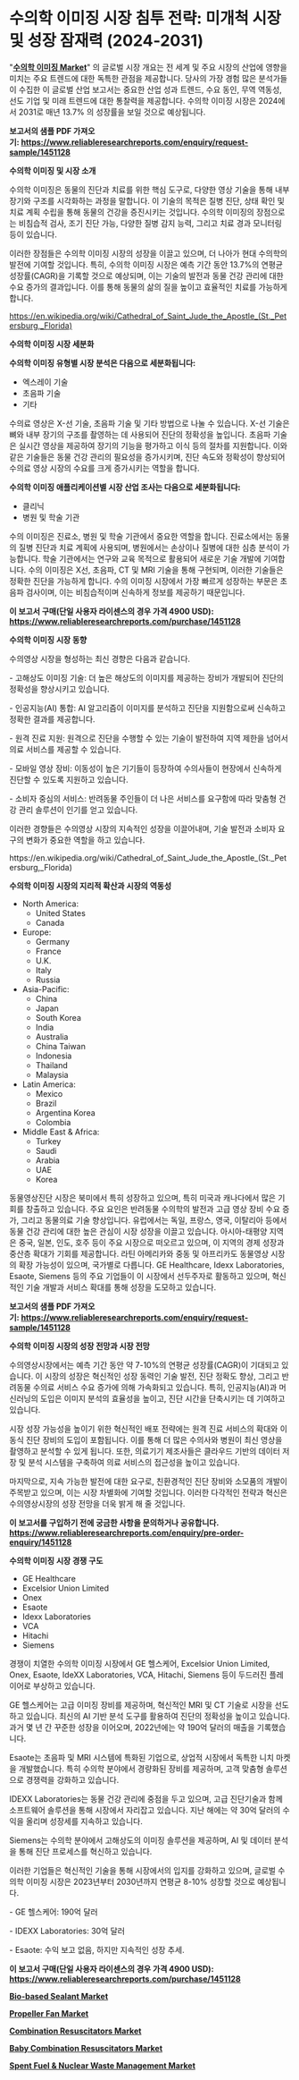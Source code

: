 <p><h1>수의학 이미징 시장 침투 전략: 미개척 시장 및 성장 잠재력 (2024-2031)</h1></p><p>"<strong><a href="https://www.reliableresearchreports.com/veterinary-imaging-r1451128?utm_campaign=106&utm_medium=7&utm_source=Github&utm_content=ia&utm_term=26102024&utm_id=veterinary-imaging">수의학 이미징 Market</a></strong>" 의 글로벌 시장 개요는 전 세계 및 주요 시장의 산업에 영향을 미치는 주요 트렌드에 대한 독특한 관점을 제공합니다. 당사의 가장 경험 많은 분석가들이 수집한 이 글로벌 산업 보고서는 중요한 산업 성과 트렌드, 수요 동인, 무역 역동성, 선도 기업 및 미래 트렌드에 대한 통찰력을 제공합니다. 수의학 이미징 시장은 2024에서 2031로 매년 13.7% 의 성장률을 보일 것으로 예상됩니다.</p>
<p><strong>보고서의 샘플 PDF 가져오기:&nbsp;<a href="https://www.reliableresearchreports.com/enquiry/request-sample/1451128?utm_campaign=106&utm_medium=7&utm_source=Github&utm_content=ia&utm_term=26102024&utm_id=veterinary-imaging">https://www.reliableresearchreports.com/enquiry/request-sample/1451128</a></strong></p>
<p><strong>수의학 이미징 및 시장 소개</strong></p>
<p><p>수의학 이미징은 동물의 진단과 치료를 위한 핵심 도구로, 다양한 영상 기술을 통해 내부 장기와 구조를 시각화하는 과정을 말합니다. 이 기술의 목적은 질병 진단, 상태 확인 및 치료 계획 수립을 통해 동물의 건강을 증진시키는 것입니다. 수의학 이미징의 장점으로는 비침습적 검사, 조기 진단 가능, 다양한 질병 감지 능력, 그리고 치료 경과 모니터링 등이 있습니다. </p><p>이러한 장점들은 수의학 이미징 시장의 성장을 이끌고 있으며, 더 나아가 현대 수의학의 발전에 기여할 것입니다. 특히, 수의학 이미징 시장은 예측 기간 동안 13.7%의 연평균 성장률(CAGR)을 기록할 것으로 예상되며, 이는 기술의 발전과 동물 건강 관리에 대한 수요 증가의 결과입니다. 이를 통해 동물의 삶의 질을 높이고 효율적인 치료를 가능하게 합니다.</p></p>
<p><a href="https://en.wikipedia.org/wiki/Cathedral_of_Saint_Jude_the_Apostle_(St._Petersburg,_Florida)?utm_campaign=106&utm_medium=7&utm_source=Github&utm_content=ia&utm_term=26102024&utm_id=veterinary-imaging">https://en.wikipedia.org/wiki/Cathedral_of_Saint_Jude_the_Apostle_(St._Petersburg,_Florida)</a></p>
<p><strong>수의학 이미징 시장 세분화</strong></p>
<p><strong>수의학 이미징 유형별 시장 분석은 다음으로 세분화됩니다:</strong></p>
<p><ul><li>엑스레이 기술</li><li>초음파 기술</li><li>기타</li></ul></p>
<p><p>수의료 영상은 X-선 기술, 초음파 기술 및 기타 방법으로 나눌 수 있습니다. X-선 기술은 뼈와 내부 장기의 구조를 촬영하는 데 사용되어 진단의 정확성을 높입니다. 초음파 기술은 실시간 영상을 제공하여 장기의 기능을 평가하고 이식 등의 절차를 지원합니다. 이와 같은 기술들은 동물 건강 관리의 필요성을 증가시키며, 진단 속도와 정확성이 향상되어 수의료 영상 시장의 수요를 크게 증가시키는 역할을 합니다.</p></p>
<p><strong>수의학 이미징 애플리케이션별 시장 산업 조사는 다음으로 세분화됩니다:</strong></p>
<p><ul><li>클리닉</li><li>병원 및 학술 기관</li></ul></p>
<p><p>수의 이미징은 진료소, 병원 및 학술 기관에서 중요한 역할을 합니다. 진료소에서는 동물의 질병 진단과 치료 계획에 사용되며, 병원에서는 손상이나 질병에 대한 심층 분석이 가능합니다. 학술 기관에서는 연구와 교육 목적으로 활용되어 새로운 기술 개발에 기여합니다. 수의 이미징은 X선, 초음파, CT 및 MRI 기술을 통해 구현되며, 이러한 기술들은 정확한 진단을 가능하게 합니다. 수의 이미징 시장에서 가장 빠르게 성장하는 부문은 초음파 검사이며, 이는 비침습적이며 신속하게 정보를 제공하기 때문입니다.</p></p>
<p><strong>이 보고서 구매(단일 사용자 라이센스의 경우 가격 4900 USD): <a href="https://www.reliableresearchreports.com/purchase/1451128?utm_campaign=106&utm_medium=7&utm_source=Github&utm_content=ia&utm_term=26102024&utm_id=veterinary-imaging">https://www.reliableresearchreports.com/purchase/1451128</a></strong></p>
<p><strong>수의학 이미징 시장 동향</strong></p>
<p><p>수의영상 시장을 형성하는 최신 경향은 다음과 같습니다.</p><p>- 고해상도 이미징 기술: 더 높은 해상도의 이미지를 제공하는 장비가 개발되어 진단의 정확성을 향상시키고 있습니다.</p><p>  </p><p>- 인공지능(AI) 통합: AI 알고리즘이 이미지를 분석하고 진단을 지원함으로써 신속하고 정확한 결과를 제공합니다.</p><p>- 원격 진료 지원: 원격으로 진단을 수행할 수 있는 기술이 발전하여 지역 제한을 넘어서 의료 서비스를 제공할 수 있습니다.</p><p>- 모바일 영상 장비: 이동성이 높은 기기들이 등장하여 수의사들이 현장에서 신속하게 진단할 수 있도록 지원하고 있습니다.</p><p>- 소비자 중심의 서비스: 반려동물 주인들이 더 나은 서비스를 요구함에 따라 맞춤형 건강 관리 솔루션이 인기를 얻고 있습니다.</p><p>이러한 경향들은 수의영상 시장의 지속적인 성장을 이끌어내며, 기술 발전과 소비자 요구의 변화가 중요한 역할을 하고 있습니다.</p></p>
<p>https://en.wikipedia.org/wiki/Cathedral_of_Saint_Jude_the_Apostle_(St._Petersburg,_Florida)</p>
<p><strong>수의학 이미징 시장의 지리적 확산과 시장의 역동성</strong></p>
<p><ul>
    <li>
        North America:
        <ul>
            <li>United States</li>
            <li>Canada</li>
        </ul>
    </li>
    <li>
        Europe:
        <ul>
            <li>Germany</li>
            <li>France</li>
            <li>U.K.</li>
            <li>Italy</li>
            <li>Russia</li>
        </ul>
    </li>
    <li>
        Asia-Pacific:
        <ul>
            <li>China</li>
            <li>Japan</li>
            <li>South Korea</li>
            <li>India</li>
            <li>Australia</li>
            <li>China Taiwan</li>
            <li>Indonesia</li>
            <li>Thailand</li>
            <li>Malaysia</li>
        </ul>
    </li>
    <li>
        Latin America:
        <ul>
            <li>Mexico</li>
            <li>Brazil</li>
            <li>Argentina Korea</li>
            <li>Colombia</li>
        </ul>
    </li>
    <li>
        Middle East & Africa:
        <ul>
            <li>Turkey</li>
            <li>Saudi</li>
            <li>Arabia</li>
            <li>UAE</li>
            <li>Korea</li>
        </ul>
    </li>
    </ul></p>
<p><p>동물영상진단 시장은 북미에서 특히 성장하고 있으며, 특히 미국과 캐나다에서 많은 기회를 창출하고 있습니다. 주요 요인은 반려동물 수의학의 발전과 고급 영상 장비 수요 증가, 그리고 동물의료 기술 향상입니다. 유럽에서는 독일, 프랑스, 영국, 이탈리아 등에서 동물 건강 관리에 대한 높은 관심이 시장 성장을 이끌고 있습니다. 아시아-태평양 지역은 중국, 일본, 인도, 호주 등이 주요 시장으로 떠오르고 있으며, 이 지역의 경제 성장과 중산층 확대가 기회를 제공합니다. 라틴 아메리카와 중동 및 아프리카도 동물영상 시장의 확장 가능성이 있으며, 국가별로 다릅니다. GE Healthcare, Idexx Laboratories, Esaote, Siemens 등의 주요 기업들이 이 시장에서 선두주자로 활동하고 있으며, 혁신적인 기술 개발과 서비스 확대를 통해 성장을 도모하고 있습니다.</p></p>
<p><strong>보고서의 샘플 PDF 가져오기:&nbsp;<a href="https://www.reliableresearchreports.com/enquiry/request-sample/1451128?utm_campaign=106&utm_medium=7&utm_source=Github&utm_content=ia&utm_term=26102024&utm_id=veterinary-imaging">https://www.reliableresearchreports.com/enquiry/request-sample/1451128</a></strong></p>
<p><strong>수의학 이미징 시장의 성장 전망과 시장 전망</strong></p>
<p><p>수의영상시장에서는 예측 기간 동안 약 7-10%의 연평균 성장률(CAGR)이 기대되고 있습니다. 이 시장의 성장은 혁신적인 성장 동력인 기술 발전, 진단 정확도 향상, 그리고 반려동물 수의료 서비스 수요 증가에 의해 가속화되고 있습니다. 특히, 인공지능(AI)과 머신러닝의 도입은 이미지 분석의 효율성을 높이고, 진단 시간을 단축시키는 데 기여하고 있습니다.</p><p>시장 성장 가능성을 높이기 위한 혁신적인 배포 전략에는 원격 진료 서비스의 확대와 이동식 진단 장비의 도입이 포함됩니다. 이를 통해 더 많은 수의사와 병원이 최신 영상을 촬영하고 분석할 수 있게 됩니다. 또한, 의료기기 제조사들은 클라우드 기반의 데이터 저장 및 분석 시스템을 구축하여 의료 서비스의 접근성을 높이고 있습니다. </p><p>마지막으로, 지속 가능한 발전에 대한 요구로, 친환경적인 진단 장비와 소모품의 개발이 주목받고 있으며, 이는 시장 차별화에 기여할 것입니다. 이러한 다각적인 전략과 혁신은 수의영상시장의 성장 전망을 더욱 밝게 해 줄 것입니다.</p></p>
<p><strong>이 보고서를 구입하기 전에 궁금한 사항을 문의하거나 공유합니다. <a href="https://www.reliableresearchreports.com/enquiry/pre-order-enquiry/1451128?utm_campaign=106&utm_medium=7&utm_source=Github&utm_content=ia&utm_term=26102024&utm_id=veterinary-imaging">https://www.reliableresearchreports.com/enquiry/pre-order-enquiry/1451128</a></strong></p>
<p><strong>수의학 이미징 시장 경쟁 구도</strong></p>
<p><ul><li>GE Healthcare</li><li>Excelsior Union Limited</li><li>Onex</li><li>Esaote</li><li>Idexx Laboratories</li><li>VCA</li><li>Hitachi</li><li>Siemens</li></ul></p>
<p><p>경쟁이 치열한 수의학 이미징 시장에서 GE 헬스케어, Excelsior Union Limited, Onex, Esaote, IdeXX Laboratories, VCA, Hitachi, Siemens 등이 두드러진 플레이어로 부상하고 있습니다.</p><p>GE 헬스케어는 고급 이미징 장비를 제공하며, 혁신적인 MRI 및 CT 기술로 시장을 선도하고 있습니다. 최신의 AI 기반 분석 도구를 활용하여 진단의 정확성을 높이고 있습니다. 과거 몇 년 간 꾸준한 성장을 이어오며, 2022년에는 약 190억 달러의 매출을 기록했습니다.</p><p>Esaote는 초음파 및 MRI 시스템에 특화된 기업으로, 상업적 시장에서 독특한 니치 마켓을 개발했습니다. 특히 수의학 분야에서 경량화된 장비를 제공하며, 고객 맞춤형 솔루션으로 경쟁력을 강화하고 있습니다.</p><p>IDEXX Laboratories는 동물 건강 관리에 중점을 두고 있으며, 고급 진단기술과 함께 소프트웨어 솔루션을 통해 시장에서 자리잡고 있습니다. 지난 해에는 약 30억 달러의 수익을 올리며 성장세를 지속하고 있습니다. </p><p>Siemens는 수의학 분야에서 고해상도의 이미징 솔루션을 제공하며, AI 및 데이터 분석을 통해 진단 프로세스를 혁신하고 있습니다. </p><p>이러한 기업들은 혁신적인 기술을 통해 시장에서의 입지를 강화하고 있으며, 글로벌 수의학 이미징 시장은 2023년부터 2030년까지 연평균 8-10% 성장할 것으로 예상됩니다.</p><p>- GE 헬스케어: 190억 달러</p><p>- IDEXX Laboratories: 30억 달러</p><p>- Esaote: 수익 보고 없음, 하지만 지속적인 성장 추세.</p></p>
<p><strong>이 보고서 구매(단일 사용자 라이센스의 경우 가격 4900 USD): <a href="https://www.reliableresearchreports.com/purchase/1451128?utm_campaign=106&utm_medium=7&utm_source=Github&utm_content=ia&utm_term=26102024&utm_id=veterinary-imaging">https://www.reliableresearchreports.com/purchase/1451128</a></strong></p>
<p><strong><p><a href="https://www.linkedin.com/pulse/evaluating-global-bio-based-sealant-market-trends-growth-opportunities-2uplf?utm_campaign=106&utm_medium=7&utm_source=Github&utm_content=ia&utm_term=26102024&utm_id=veterinary-imaging">Bio-based Sealant Market</a></p><p><a href="https://issuu.com/reportprime-2/docs/propeller-fan-market-size-2030.pptx_6c11fe065b6f3d?utm_campaign=106&utm_medium=7&utm_source=Github&utm_content=ia&utm_term=26102024&utm_id=veterinary-imaging">Propeller Fan Market</a></p><p><a href="https://github.com/ParvinKhatun77/Market-Research-Report-List-1/blob/main/combination-resuscitators-market.md?utm_campaign=106&utm_medium=7&utm_source=Github&utm_content=ia&utm_term=26102024&utm_id=veterinary-imaging">Combination Resuscitators Market</a></p><p><a href="https://github.com/aiko92han/Market-Research-Report-List-1/blob/main/baby-combination-resuscitators-market.md?utm_campaign=106&utm_medium=7&utm_source=Github&utm_content=ia&utm_term=26102024&utm_id=veterinary-imaging">Baby Combination Resuscitators Market</a></p><p><a href="https://www.linkedin.com/pulse/exploring-spent-fuel-nuclear-waste-management-market-dynamics-jloie?utm_campaign=106&utm_medium=7&utm_source=Github&utm_content=ia&utm_term=26102024&utm_id=veterinary-imaging">Spent Fuel & Nuclear Waste Management Market</a></p></strong></p>
<p></p>